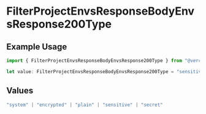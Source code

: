# FilterProjectEnvsResponseBodyEnvsResponse200Type

## Example Usage

```typescript
import { FilterProjectEnvsResponseBodyEnvsResponse200Type } from "@vercel/sdk/models/operations/filterprojectenvs.js";

let value: FilterProjectEnvsResponseBodyEnvsResponse200Type = "sensitive";
```

## Values

```typescript
"system" | "encrypted" | "plain" | "sensitive" | "secret"
```